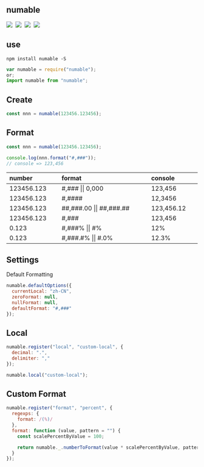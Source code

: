## numable
<img src="https://badgen.net/npm/v/numable"/>&nbsp;
<img src="https://badgen.net/npm/license/numable"/>&nbsp;
<img src="https://badgen.net/npm/dt/numable"/>&nbsp;
<img src="https://badgen.net/npm/types/numable"/>

## use

```
npm install numable -S
```

```js
var numable = require("numable");
or;
import numable from "numable";
```

## Create

```js
const nnn = numable(123456.123456);
```

## Format

```js
const nnn = numable(123456.123456);

console.log(nnn.format("#,###"));
// console => 123,456
```

<table style="display:table;width:100%;text-align:left">
  <thead>
    <th>number</th>
    <th>format</th>
    <th>console</th>
  </thead>
  <tbody>
    <tr>
      <td>123456.123</td>
      <td>#,### || 0,000</td>
      <td>123,456</td>
    </tr>
    <tr>
      <td>123456.123</td>
      <td>#,####</td>
      <td>12,3456</td>
    </tr>
    <tr>
      <td>123456.123</td>
      <td>##,###.00 || ##,###.##</td>
      <td>123,456.12</td>
    </tr>
    <tr>
      <td>123456.123</td>
      <td>#,###</td>
      <td>123,456</td>
    </tr>
    <tr>
      <td>0.123</td>
      <td>#,###% || #%</td>
      <td>12%</td>
    </tr>
    <tr>
      <td>0.123</td>
      <td>#,###.#% || #.0%</td>
      <td>12.3%</td>
    </tr>
  </tbody>
</table>

<!-- | number     | format    | console    |
| ---------- | --------- | ---------- |
| 123456.123 | #,###     | 123,456    |
| 123456.123 | #,####    | 12,3456    |
| 123456.123 | 0,000     | 123,456    |
| 123456.123 | ##,###.00 | 123,456.12 |
| 123456.123 | #,###.##  | 123,456.12 |
| 0.123      | #,###%    | 12%        |
| 0.123      | #.0%      | 12.3%      |
| 123        | hh:mm:ss  | 00:02:03   |
| 123        | mm:ss     | 02:03      | -->

## Settings

Default Formatting

```js
numable.defaultOptions({
  currentLocal: "zh-CN",
  zeroFormat: null,
  nullFormat: null,
  defaultFormat: "#,###"
});
```

## Local

```js
numable.register("local", "custom-local", {
  decimal: ".",
  delimiter: ","
});

numable.local("custom-local");
```

## Custom Format

```js
numable.register("format", "percent", {
  regexps: {
    format: /(%)/
  },
  format: function (value, pattern = "") {
    const scalePercentByValue = 100;

    return numable._.numberToFormat(value * scalePercentByValue, pattern);
  }
});
```
